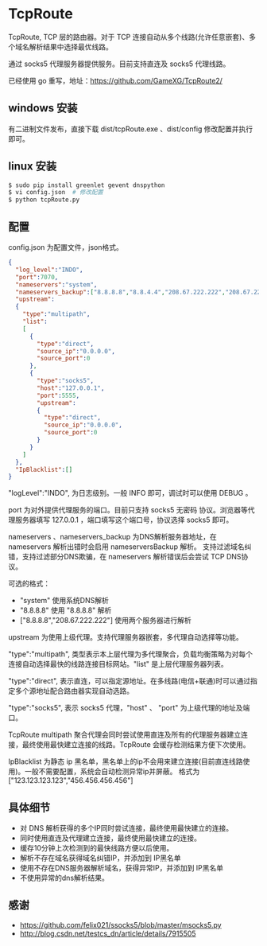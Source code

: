 # TcpRoute

TcpRoute, TCP 层的路由器。对于 TCP 连接自动从多个线路(允许任意嵌套)、多个域名解析结果中选择最优线路。

通过 socks5 代理服务器提供服务。目前支持直连及 socks5 代理线路。

已经使用 go 重写，地址：https://github.com/GameXG/TcpRoute2/


## windows 安装

有二进制文件发布，直接下载 dist/tcpRoute.exe 、dist/config 修改配置并执行即可。

## linux 安装

```bash
$ sudo pip install greenlet gevent dnspython
$ vi config.json  # 修改配置
$ python tcpRoute.py
```

## 配置

config.json 为配置文件，json格式。

```json
{
  "log_level":"INDO",
  "port":7070,
  "nameservers":"system",
  "nameservers_backup":["8.8.8.8","8.8.4.4","208.67.222.222","208.67.220.220"],
  "upstream":
  {
    "type":"multipath",
    "list":
    [
      {
        "type":"direct",
        "source_ip":"0.0.0.0",
        "source_port":0
      },
      {
        "type":"socks5",
        "host":"127.0.0.1",
        "port":5555,
        "upstream":
        {
          "type":"direct",
          "source_ip":"0.0.0.0",
          "source_port":0
        }
      }
    ]
  },
  "IpBlacklist":[]
}
```
"logLevel":"INDO", 为日志级别。一般 INFO 即可，调试时可以使用 DEBUG 。

port 为对外提供代理服务的端口。目前只支持 socks5 无密码 协议。浏览器等代理服务器填写 127.0.0.1 ，端口填写这个端口号，协议选择 socks5 即可。

nameservers 、nameservers_backup 为DNS解析服务器地址，在 nameservers 解析出错时会启用 nameserversBackup 解析。
支持过滤域名纠错，支持过滤部分DNS欺骗，在 nameservers 解析错误后会尝试 TCP DNS协议。

可选的格式：
* "system"   使用系统DNS解析
* "8.8.8.8"  使用 "8.8.8.8" 解析
* ["8.8.8.8","208.67.222.222"]   使用两个服务器进行解析

upstream 为使用上级代理。支持代理服务器嵌套，多代理自动选择等功能。

"type":"multipath", 类型表示本上层代理为多代理聚合，负载均衡策略为对每个连接自动选择最快的线路连接目标网站。"list" 是上层代理服务器列表。

"type":"direct", 表示直连，可以指定源地址。在多线路(电信+联通)时可以通过指定多个源地址配合路由器实现自动选路。

"type":"socks5", 表示 socks5 代理，"host" 、 "port" 为上级代理的地址及端口。

TcpRoute multipath 聚合代理会同时尝试使用直连及所有的代理服务器建立连接，最终使用最快建立连接的线路。TcpRoute 会缓存检测结果方便下次使用。

IpBlacklist 为静态 ip 黑名单，黑名单上的ip不会用来建立连接(目前直连线路使用)。一般不需要配置，系统会自动检测异常ip并屏蔽。
格式为["123.123.123.123","456.456.456.456"]



## 具体细节
* 对 DNS 解析获得的多个IP同时尝试连接，最终使用最快建立的连接。
* 同时使用直连及代理建立连接，最终使用最快建立的连接。
* 缓存10分钟上次检测到的最快线路方便以后使用。
* 解析不存在域名获得域名纠错IP，并添加到 IP黑名单
* 使用不存在DNS服务器解析域名，获得异常IP，并添加到 IP黑名单
* 不使用异常的dns解析结果。

## 感谢

* https://github.com/felix021/ssocks5/blob/master/msocks5.py
* http://blog.csdn.net/testcs_dn/article/details/7915505
